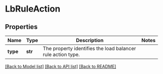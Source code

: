 # LbRuleAction

## Properties
Name | Type | Description | Notes
------------ | ------------- | ------------- | -------------
**type** | **str** | The property identifies the load balancer rule action type.  | 

[[Back to Model list]](../README.md#documentation-for-models) [[Back to API list]](../README.md#documentation-for-api-endpoints) [[Back to README]](../README.md)

